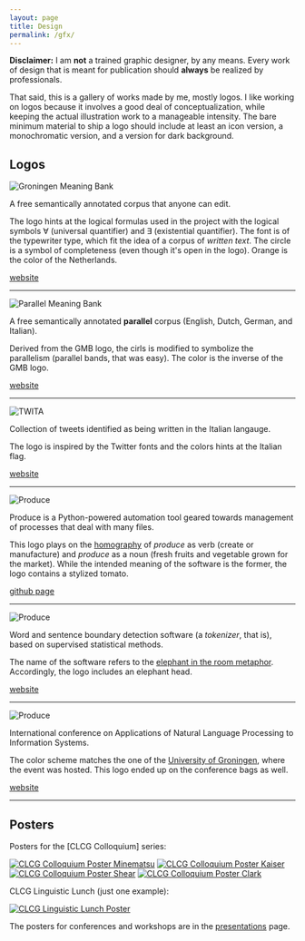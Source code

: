 ```yaml
---
layout: page
title: Design
permalink: /gfx/
---
```


**Disclaimer:** I am **not** a trained graphic designer, by any means. Every work of design that is meant for publication should **always** be realized by professionals.

That said, this is a gallery of works made by me, mostly logos. I like working on logos because it involves a good deal of conceptualization, while keeping the actual illustration work to a manageable intensity.
The bare minimum material to ship a logo should include at least an icon version, a monochromatic version, and a version for dark background.

Logos
-----

![Groningen Meaning Bank](gmb.png)

A free semantically annotated corpus that anyone can edit.

The logo hints at the logical formulas used in the project with the logical symbols ∀ (universal quantifier) and ∃ (existential quantifier). The font is of the typewriter type, which fit the idea of a corpus of *written text*. The circle is a symbol of completeness (even though it's open in the logo). Orange is the color of the Netherlands.

[website](https://gmb.let.rug.nl)

- - -

![Parallel Meaning Bank](pmb.png)

A free semantically annotated **parallel** corpus (English, Dutch, German, and Italian).

Derived from the GMB logo, the cirls is modified to symbolize the parallelism (parallel bands, that was easy). The color is the inverse of the GMB logo.

[website](https://pmb.let.rug.nl)

- - -

![TWITA](twita.png)

Collection of tweets identified as being written in the Italian langauge.

The logo is inspired by the Twitter fonts and the colors hints at the Italian flag.

[website](/twita/)

- - -

![Produce](produce.png)

Produce is a Python-powered automation tool geared towards management of processes that deal with many files.

This logo plays on the [homography](https://en.wikipedia.org/wiki/Homograph) of *produce* as verb (create or manufacture) and *produce* as a noun (fresh fruits and vegetable grown for the market). While the intended meaning of the software is the former, the logo contains a stylized tomato.

[github page](https://github.com/texttheater/produce)

- - -

![Produce](elephant.png)

Word and sentence boundary detection software (a *tokenizer*, that is),
based on supervised statistical methods.

The name of the software refers to the [elephant in the room metaphor](https://en.wikipedia.org/wiki/Elephant_in_the_room). Accordingly, the logo includes an elephant head.

[website](http://gmb.let.rug.nl/elephant)

- - -

![Produce](nldb.png)

International conference on Applications of Natural Language Processing to Information Systems.

The color scheme matches the one of the [University of Groningen](http://www.rug.nl/), where the event was hosted. This logo ended up on the conference bags as well.

[website](http://www.let.rug.nl/nldb12/home.php)

- - -

Posters
-------

Posters for the [CLCG Colloquium] series:

[![CLCG Colloquium Poster Minematsu](posters/minematsu.png)](posters/minematsu.pdf)
[![CLCG Colloquium Poster Kaiser](posters/kaiser.png)](posters/kaiser.pdf)
[![CLCG Colloquium Poster Shear](posters/shear.png)](posters/shear.pdf)
[![CLCG Colloquium Poster Clark](posters/clark.png)](posters/clark.pdf)

CLCG Linguistic Lunch (just one example):

[![CLCG Linguistic Lunch Poster](posters/lunch.png)](posters/lunch.pdf)

The posters for conferences and workshops are in the [presentations](/presentations/) page.
